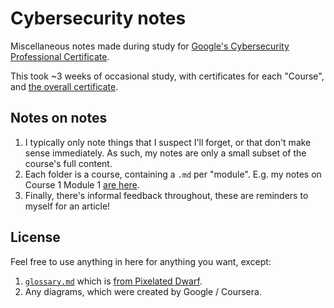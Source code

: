 # Cybersecurity notes

Miscellaneous notes made during study for [Google's Cybersecurity Professional Certificate](https://www.coursera.org/google-certificates/cybersecurity-certificate).

This took ~3 weeks of occasional study, with certificates for each "Course", and [the overall certificate](https://coursera.org/verify/professional-cert/GLBE227BHPQ9).

## Notes on notes

1. I typically only note things that I suspect I'll forget, or that don't make sense immediately. As such, my notes are only a small subset of the course's full content.
2. Each folder is a course, containing a `.md` per "module". E.g. my notes on Course 1 Module 1 [are here](/1%20Foundations%20of%20Cybersecurity/1%20Welcome%20to%20the%20exciting%20world%20of%20cybersecurity.md).
3. Finally, there's informal feedback throughout, these are reminders to myself for an article!

## License

Feel free to use anything in here for anything you want, except:

1. [`glossary.md`](/glossary.md) which is [from Pixelated Dwarf](https://pixelateddwarf.com/cybersecurity-glossary/).
2. Any diagrams, which were created by Google / Coursera.
